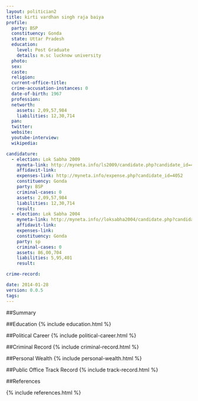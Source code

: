```yaml
---
layout: politician2
title: kirti vardhan singh raja baiya
profile: 
  party: BSP
  constituency: Gonda
  state: Uttar Pradesh
  education: 
    level: Post Graduate
    details: m.sc lucknow university
  photo: 
  sex: 
  caste: 
  religion: 
  current-office-title: 
  crime-accusation-instances: 0
  date-of-birth: 1967
  profession: 
  networth: 
    assets: 2,09,57,984
    liabilities: 12,30,714
  pan: 
  twitter: 
  website: 
  youtube-interview: 
  wikipedia: 

candidature: 
  - election: Lok Sabha 2009
    myneta-link: http://myneta.info/ls2009/candidate.php?candidate_id=4052
    affidavit-link: 
    expenses-link: http://myneta.info/expense.php?candidate_id=4052
    constituency: Gonda 
    party: BSP
    criminal-cases: 0
    assets: 2,09,57,984
    liabilities: 12,30,714
    result:  
  - election: Lok Sabha 2004
    myneta-link: http://myneta.info//loksabha2004/candidate.php?candidate_id=4346
    affidavit-link: 
    expenses-link: 
    constituency: Gonda 
    party: sp
    criminal-cases: 0
    assets: 86,00,704
    liabilities: 5,95,401
    result:  

crime-record: 

date: 2014-01-28
version: 0.0.5
tags: 
---
```

##Summary


##Education
{% include education.html %}


##Political Career
{% include political-career.html %}


##Criminal Record
{% include criminal-record.html %}


##Personal Wealth
{% include personal-wealth.html %}


##Public Office Track Record
{% include track-record.html %}


##References


{% include references.html %}